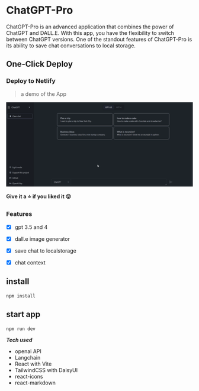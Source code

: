 # ChatGPT-Pro

ChatGPT-Pro is an advanced application that combines the power of ChatGPT and DALL.E. With this app, you have the flexibility to switch between ChatGPT versions. One of the standout features of ChatGPT-Pro is its ability to save chat conversations to local storage.

## One-Click Deploy

### Deploy to Netlify



> a demo of the App

<!-- https://user-images.githubusercontent.com/26358650/212903093-08c58f9b-25b5-440d-89e7-7a4b1f36df5a.mp4 -->
<img src="demo/demo.gif" width="800px" alt="android icon"/>

**Give it a ⭐ if you liked it 😜**

### Features

- [x] gpt 3.5 and 4
- [x] dall.e image generator
- [x] save chat to localstorage
- [x] chat context


## install

```bash
npm install
```

## start app

```bash
npm run dev
```

**_Tech used_**

- openai API
- Langchain
- React with Vite
- TailwindCSS with DaisyUI
- react-icons
- react-markdown

